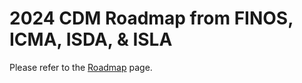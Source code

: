 # 2024 CDM Roadmap from FINOS, ICMA, ISDA, & ISLA

Please refer to the [Roadmap](docs/roadmap.mdx) page. 
